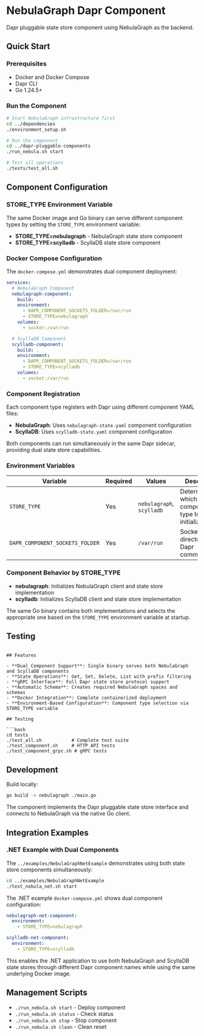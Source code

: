 # NebulaGraph Dapr Component

Dapr pluggable state store component using NebulaGraph as the backend.

## Quick Start

### Prerequisites
- Docker and Docker Compose
- Dapr CLI 
- Go 1.24.5+

### Run the Component
```bash
# Start NebulaGraph infrastructure first
cd ../dependencies
./environment_setup.sh

# Run the component
cd ../dapr-pluggable-components
./run_nebula.sh start

# Test all operations
./tests/test_all.sh
```

## Component Configuration

### STORE_TYPE Environment Variable

The same Docker image and Go binary can serve different component types by setting the `STORE_TYPE` environment variable:

- **STORE_TYPE=nebulagraph** - NebulaGraph state store component
- **STORE_TYPE=scylladb** - ScyllaDB state store component

### Docker Compose Configuration

The `docker-compose.yml` demonstrates dual component deployment:

```yaml
services:
  # NebulaGraph Component
  nebulagraph-component:
    build: .
    environment:
      - DAPR_COMPONENT_SOCKETS_FOLDER=/var/run
      - STORE_TYPE=nebulagraph
    volumes:
      - socket:/var/run

  # ScyllaDB Component  
  scylladb-component:
    build: .
    environment:
      - DAPR_COMPONENT_SOCKETS_FOLDER=/var/run
      - STORE_TYPE=scylladb
    volumes:
      - socket:/var/run
```

### Component Registration

Each component type registers with Dapr using different component YAML files:

- **NebulaGraph**: Uses `nebulagraph-state.yaml` component configuration
- **ScyllaDB**: Uses `scylladb-state.yaml` component configuration

Both components can run simultaneously in the same Dapr sidecar, providing dual state store capabilities.

### Environment Variables

| Variable | Required | Values | Description |
|----------|----------|---------|-------------|
| `STORE_TYPE` | Yes | `nebulagraph`, `scylladb` | Determines which component type to initialize |
| `DAPR_COMPONENT_SOCKETS_FOLDER` | Yes | `/var/run` | Socket directory for Dapr communication |

### Component Behavior by STORE_TYPE

- **nebulagraph**: Initializes NebulaGraph client and state store implementation
- **scylladb**: Initializes ScyllaDB client and state store implementation

The same Go binary contains both implementations and selects the appropriate one based on the `STORE_TYPE` environment variable at startup.

## Testing
```

## Features

- **Dual Component Support**: Single binary serves both NebulaGraph and ScyllaDB components
- **State Operations**: Get, Set, Delete, List with prefix filtering
- **gRPC Interface**: Full Dapr state store protocol support
- **Automatic Schema**: Creates required NebulaGraph spaces and schemas
- **Docker Integration**: Complete containerized deployment
- **Environment-Based Configuration**: Component type selection via STORE_TYPE variable

## Testing

```bash
cd tests
./test_all.sh           # Complete test suite
./test_component.sh     # HTTP API tests
./test_component_grpc.sh # gRPC tests
```

## Development

Build locally:
```bash
go build -o nebulagraph ./main.go
```

The component implements the Dapr pluggable state store interface and connects to NebulaGraph via the native Go client.

## Integration Examples

### .NET Example with Dual Components

The `../examples/NebulaGraphNetExample` demonstrates using both state store components simultaneously:

```bash
cd ../examples/NebulaGraphNetExample
./test_nebula_net.sh start
```

The .NET example `docker-compose.yml` shows dual component configuration:

```yaml
nebulagraph-net-component:
  environment:
    - STORE_TYPE=nebulagraph

scylladb-net-component:
  environment:
    - STORE_TYPE=scylladb
```

This enables the .NET application to use both NebulaGraph and ScyllaDB state stores through different Dapr component names while using the same underlying Docker image.

## Management Scripts

- `./run_nebula.sh start` - Deploy component
- `./run_nebula.sh status` - Check status
- `./run_nebula.sh stop` - Stop component
- `./run_nebula.sh clean` - Clean reset

